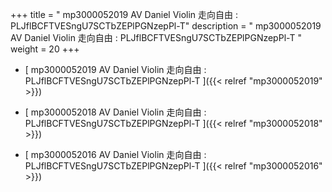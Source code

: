 +++
title = "  mp3000052019 AV Daniel Violin 走向自由 : PLJflBCFTVESngU7SCTbZEPlPGNzepPl-T"
description = "  mp3000052019 AV Daniel Violin 走向自由 : PLJflBCFTVESngU7SCTbZEPlPGNzepPl-T  "
weight = 20
+++



* [ mp3000052019 AV Daniel Violin 走向自由 : PLJflBCFTVESngU7SCTbZEPlPGNzepPl-T  ]({{< relref "mp3000052019" >}})


* [ mp3000052018 AV Daniel Violin 走向自由 : PLJflBCFTVESngU7SCTbZEPlPGNzepPl-T  ]({{< relref "mp3000052018" >}})


* [ mp3000052016 AV Daniel Violin 走向自由 : PLJflBCFTVESngU7SCTbZEPlPGNzepPl-T  ]({{< relref "mp3000052016" >}})

